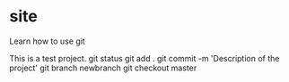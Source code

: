 # site
Learn how to use git

This is a test project.
git status
git add .
git commit -m 'Description of the project'
git branch newbranch
git checkout master
